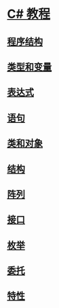# [C# 教程](index.md)
## [程序结构](program-structure.md)
## [类型和变量](types-and-variables.md)
## [表达式](expressions.md)
## [语句](statements.md)
## [类和对象](classes-and-objects.md)
## [结构](structs.md)
## [阵列](arrays.md)
## [接口](interfaces.md)
## [枚举](enums.md)
## [委托](delegates.md)
## [特性](attributes.md)
